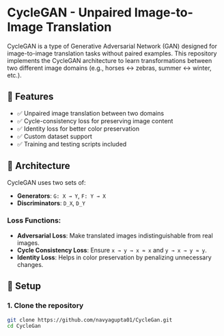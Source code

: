 # CycleGAN - Unpaired Image-to-Image Translation

CycleGAN is a type of Generative Adversarial Network (GAN) designed for image-to-image translation tasks without paired examples. This repository implements the CycleGAN architecture to learn transformations between two different image domains (e.g., horses ↔ zebras, summer ↔ winter, etc.).

## 📌 Features

- ✅ Unpaired image translation between two domains
- ✅ Cycle-consistency loss for preserving image content
- ✅ Identity loss for better color preservation
- ✅ Custom dataset support
- ✅ Training and testing scripts included

## 🧠 Architecture

CycleGAN uses two sets of:
- **Generators**: `G: X → Y`, `F: Y → X`
- **Discriminators**: `D_X`, `D_Y`

### Loss Functions:
- **Adversarial Loss**: Make translated images indistinguishable from real images.
- **Cycle Consistency Loss**: Ensure `x → y → x ≈ x` and `y → x → y ≈ y`.
- **Identity Loss**: Helps in color preservation by penalizing unnecessary changes.

## 🔧 Setup

### 1. Clone the repository

```bash
git clone https://github.com/navyagupta01/CycleGan.git
cd CycleGan

